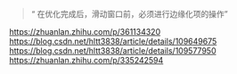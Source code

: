 > “ 在优化完成后，滑动窗口前，必须进行边缘化项的操作”

https://zhuanlan.zhihu.com/p/361134320
https://blog.csdn.net/hltt3838/article/details/109649675
https://blog.csdn.net/hltt3838/article/details/109577950
https://zhuanlan.zhihu.com/p/335242594